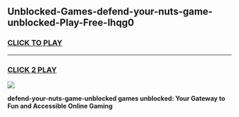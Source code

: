 
## Unblocked-Games-defend-your-nuts-game-unblocked-Play-Free-lhqg0
<h3>
<a href="https://premium76.site?title=defend-your-nuts-game-unblocked&ref=15A">CLICK TO PLAY</a></h3>
<hr>

<h3>
<a href="https://premium76.site?title=defend-your-nuts-game-unblocked&ref=15A">CLICK 2 PLAY</a>
  
</h3>

<a href="https://premium76.site?title=defend-your-nuts-game-unblocked&ref=15A"><img src="https://clearcache.store/games.png"></a>


**defend-your-nuts-game-unblocked games unblocked: Your Gateway to Fun and Accessible Online Gaming**
